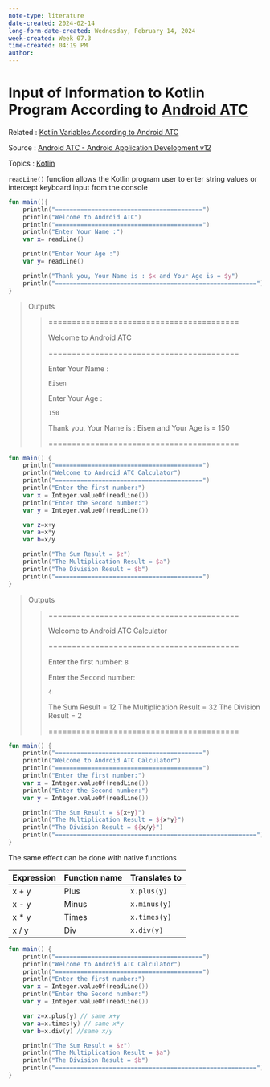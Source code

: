 ```yaml
---
note-type: literature
date-created: 2024-02-14
long-form-date-created: Wednesday, February 14, 2024
week-created: Week 07.3
time-created: 04:19 PM
author:
---
```


# Input of Information to Kotlin Program According to [Android ATC](Android%20Advanced%20Training%20Consultants.md)

Related : [Kotlin Variables According to Android ATC](Kotlin%20Variables%20According%20to%20Android%20ATC.md)

Source : [Android ATC - Android Application Development v12](Android%20ATC%20-%20Android%20Application%20Development%20v12.md)

Topics : [Kotlin](../../4-hub-notes-🚉/Kotlin%20Programming%20Language.md)

`readLine()` function allows the Kotlin program user to enter string values or intercept
keyboard input from the console

```kotlin
fun main(){
    println("=========================================")
    println("Welcome to Android ATC")
    println("=========================================")
    println("Enter Your Name :")
    var x= readLine()

    println("Enter Your Age :")
    var y= readLine()

    println("Thank you, Your Name is : $x and Your Age is = $y")
    println("========================================================")
}
```

> Outputs
>
> > =========================================
> >
> > Welcome to Android ATC
> >
> > =========================================
> >
> > Enter Your Name :
> >
> > `Eisen`
> >
> > Enter Your Age :
> >
> > `150`
> >
> > Thank you, Your Name is : Eisen and Your Age is = 150
> >
> > =========================================

```kotlin
fun main() {
    println("=========================================")
    println("Welcome to Android ATC Calculator")
    println("=========================================")
    println("Enter the first number:")
    var x = Integer.valueOf(readLine())
    println("Enter the Second number:")
    var y = Integer.valueOf(readLine())

    var z=x+y
    var a=x*y
    var b=x/y

    println("The Sum Result = $z")
    println("The Multiplication Result = $a")
    println("The Division Result = $b")
    println("=========================================")
}
```

> Outputs
>
> > =========================================
> >
> > Welcome to Android ATC Calculator
> >
> > =========================================
> >
> > Enter the first number:
> > `8`
> >
> > Enter the Second number:
> >
> > `4`
> >
> > The Sum Result = 12
> > The Multiplication Result = 32
> > The Division Result = 2
> >
> > =========================================

```kotlin
fun main() {
    println("=========================================")
    println("Welcome to Android ATC Calculator")
    println("=========================================")
    println("Enter the first number:")
    var x = Integer.valueOf(readLine())
    println("Enter the Second number:")
    var y = Integer.valueOf(readLine())

    println("The Sum Result = ${x+y}")
    println("The Multiplication Result = ${x*y}")
    println("The Division Result = ${x/y}")
    println("========================================================")
}
```

The same effect can be done with native functions

| Expression | Function name | Translates to |
| ---------- | ------------- | ------------- |
| x + y      | Plus          | `x.plus(y)`   |
| x - y      | Minus         | `x.minus(y)`  |
| x \* y     | Times         | `x.times(y)`  |
| x / y      | Div           | `x.div(y)`    |

```kotlin
fun main() {
    println("=========================================")
    println("Welcome to Android ATC Calculator")
    println("=========================================")
    println("Enter the first number:")
    var x = Integer.valueOf(readLine())
    println("Enter the Second number:")
    var y = Integer.valueOf(readLine())

    var z=x.plus(y) // same x+y
    var a=x.times(y) // same x*y
    var b=x.div(y) //same x/y

    println("The Sum Result = $z")
    println("The Multiplication Result = $a")
    println("The Division Result = $b")
    println("========================================================")
}
```
